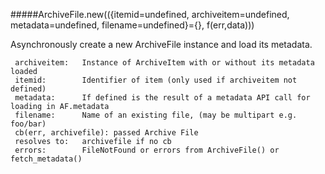 #####ArchiveFile.new(({itemid=undefined, archiveitem=undefined, metadata=undefined, filename=undefined}={}, f(err,data)))

Asynchronously create a new ArchiveFile instance and load its metadata.

```
 archiveitem:   Instance of ArchiveItem with or without its metadata loaded
 itemid:        Identifier of item (only used if archiveitem not defined)
 metadata:      If defined is the result of a metadata API call for loading in AF.metadata
 filename:      Name of an existing file, (may be multipart e.g. foo/bar)
 cb(err, archivefile): passed Archive File
 resolves to:   archivefile if no cb
 errors:        FileNotFound or errors from ArchiveFile() or fetch_metadata()
```
